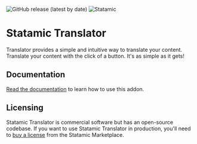 ![GitHub release (latest by date)](https://img.shields.io/github/v/release/aerni/tailwindcss-rfs?style=flat-square)
![Statamic](https://img.shields.io/badge/statamic-2.10-blue.svg?style=flat-square)

# Statamic Translator
Translator provides a simple and intuitive way to translate your content. Translate your content with the click of a button. It's as simple as it gets!

## Documentation
[Read the documentation](https://statamic.com/marketplace/addons/translator/docs) to learn how to use this addon.

## Licensing
Statamic Translator is commercial software but has an open-source codebase. If you want to use Statamic Translator in production, you'll need to [buy a license](https://statamic.com/marketplace/addons/translator) from the Statamic Marketplace.